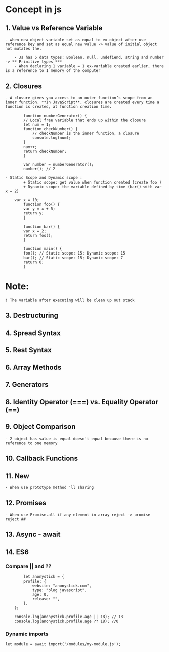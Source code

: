 # Concept in js

## 1. Value vs Reference Variable

    - when new object-variable set as equal to ex-object after use reference key and set as equal new value -> value of initial object not mutates the.

    	- Js has 5 data types: Boolean, null, undefiend, string and number -> ** Primitive types ***
    	- When declaring 1 variable = 1 ex-variable created earlier, there is a reference to 1 memory of the computer

## 2. Closures

    - A closure gives you access to an outer function’s scope from an inner function. **In JavaScript**, closures are created every time a function is created, at function creation time.

```
		function numberGenerator() {
		// Local free variable that ends up within the closure
		let num = 1;
		function checkNumber() {
			// checkNumber is the inner function, a closure
			console.log(num);
		}
		num++;
		return checkNumber;
		}

		var number = numberGenerator();
		number(); // 2
```

    - Static Scope and Dynamic scope :
    		+ Static scope: get value when function created (create foo )
    		+ Dynamic scope: the variable defined by time (bar() with var x = 2)

```
    var x = 10;
		function foo() {
		var y = x + 5;
		return y;
		}

		function bar() {
		var x = 2;
		return foo();
		}

		function main() {
		foo(); // Static scope: 15; Dynamic scope: 15
		bar(); // Static scope: 15; Dynamic scope: 7
		return 0;
		}

```

# Note:

    ! The variable after executing will be clean up out stack

## 3. Destructuring

## 4. Spread Syntax

## 5. Rest Syntax

## 6. Array Methods

## 7. Generators

## 8. Identity Operator (===) vs. Equality Operator (==)

## 9. Object Comparison

    - 2 object has value is equal doesn't equal because there is no reference to one memory

## 10. Callback Functions

## 11. New

    - When use prototype method 'll sharing

## 12. Promises

    - When use Promise.all if any element in array reject -> promise reject ##

## 13. Async - await

## 14. ES6

### Compare || and ??

```
		let anonystick = {
		profile: {
			website: "anonystick.com",
			type: "blog javascript",
			age: 0,
			release: "",
		},
	};

	console.log(anonystick.profile.age || 18); // 18
	console.log(anonystick.profile.age ?? 18); //0
```

### Dynamic imports

```
let module = await import('/modules/my-module.js');

```
